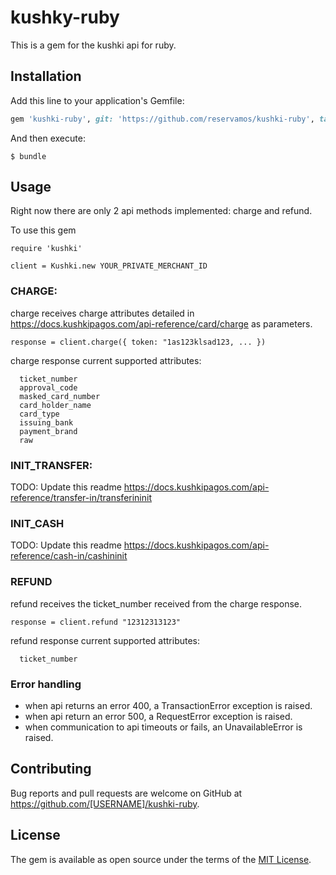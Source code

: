 # kushky-ruby

This is a gem for the kushki api for ruby.

## Installation

Add this line to your application's Gemfile:

```ruby
gem 'kushki-ruby', git: 'https://github.com/reservamos/kushki-ruby', tag: 'v0.4.1'
```

And then execute:

    $ bundle

## Usage

Right now there are only 2 api methods implemented: charge and refund.

To use this gem

```
require 'kushki'

client = Kushki.new YOUR_PRIVATE_MERCHANT_ID

```

### CHARGE:

charge receives charge attributes detailed in https://docs.kushkipagos.com/api-reference/card/charge as parameters.

```
response = client.charge({ token: "1as123klsad123, ... })
```

charge response current supported attributes:

```
  ticket_number
  approval_code
  masked_card_number
  card_holder_name
  card_type
  issuing_bank
  payment_brand
  raw
```

### INIT_TRANSFER:

TODO: Update this readme
https://docs.kushkipagos.com/api-reference/transfer-in/transferininit

### INIT_CASH

TODO: Update this readme
https://docs.kushkipagos.com/api-reference/cash-in/cashininit

### REFUND

refund receives the ticket_number received from the charge response.

```
response = client.refund "12312313123"
```

refund response current supported attributes:

```
  ticket_number
```

### Error handling

- when api returns an error 400, a TransactionError exception is raised.
- when api return an error 500, a RequestError exception is raised.
- when communication to api timeouts or fails, an UnavailableError is raised.

## Contributing

Bug reports and pull requests are welcome on GitHub at https://github.com/[USERNAME]/kushki-ruby.

## License

The gem is available as open source under the terms of the [MIT License](https://opensource.org/licenses/MIT).
